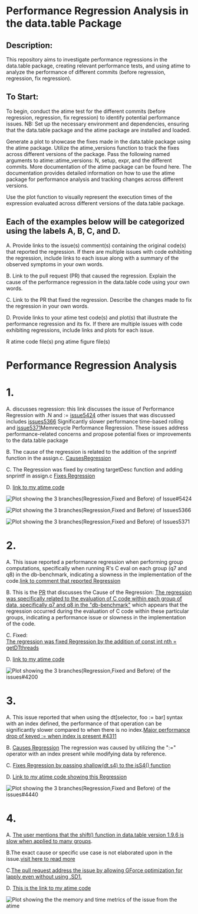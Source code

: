 # Performance Regression Analysis in the data.table Package
## Description:
This repository aims to investigate performance regressions in the data.table package, creating relevant performance tests, and using atime to analyze the performance of different commits (before regression, regression, fix regression). 

## To Start:
To begin, conduct the atime test for the different commits (before regression, regression, fix regression) to identify potential performance issues.
NB: Set up the necessary environment and dependencies, ensuring that the data.table package and the atime package are installed and loaded.

Generate a plot to showcase the fixes made in the data.table package using the atime package. Utilize the atime_versions function to track the fixes across different versions of the package. 
Pass the following named arguments to atime::atime_versions: N, setup, expr, and the different commits. More documentation of the atime package can be found here. The documentation provides detailed information on how to use the atime package for performance analysis and tracking changes across different versions.

Use the plot function to visually represent the execution times of the expression evaluated across different versions of the data.table package.

## Each of the examples below will be categorized using the labels A, B, C, and D.

A. Provide links to the issue(s) comment(s) containing the original code(s) that reported the regression. If there are multiple issues with code exhibiting the regression, include links to each issue along with a summary of the observed symptoms in your own words.

B. Link to the pull request (PR) that caused the regression. Explain the cause of the performance regression in the data.table code using your own words.

C. Link to the PR that fixed the regression. Describe the changes made to fix the regression in your own words.

D. Provide links to your atime test code(s) and plot(s) that illustrate the performance regression and its fix. If there are multiple issues with code exhibiting regressions, include links and plots for each issue.

R atime code file(s)
png atime figure file(s)


# Performance Regression Analysis

# 1.

  A. discusses regression: this link discusses the issue of Performance Regression with .N and := [issue5424](https://github.com/Rdatatable/data.table/issues/5424) other issues that was discussed includes [issues5366](https://github.com/Rdatatable/data.table/issues/5366) Significantly slower performance time-based rolling and [issue5371](https://github.com/Rdatatable/data.table/issues/5371)Memrecycle Performance Regression.
These issues address performance-related concerns and propose potential fixes or improvements to the data.table package
   
   B. The cause of the regression is related to the addition of the snprintf function in the assign.c.
   [CausesRegression](https://github.com/Rdatatable/data.table/pull/4491)
   
   C. The Regression was fixed by creating targetDesc function and adding snprintf in assign.c
   [Fixes Regression](https://github.com/Rdatatable/data.table/commit/e793f53466d99f86e70fc2611b708ae8c601a451)

   D.
   [link to my atime code](https://github.com/DorisAmoakohene/PerformanceTest_data.table/blob/master/PR%205424/Performance%20regression%20with%235424.Rmd)

   ![Plot showing the 3 branches(Regression,Fixed and Before) of Issue#5424](https://github.com/DorisAmoakohene/PerformanceTest_data.table/blob/master/PR%205424/atime.list.png)

   ![Plot showing the 3 branches(Regression,Fixed and Before) of Issues5366](https://github.com/DorisAmoakohene/PerformanceTest_data.table/blob/master/PR%205424/atime.list.2.png)
   
   ![Plot showing the 3 branches(Regression,Fixed and Before) of Issues5371]()


  # 2.
 A. This issue reported a  performance regression when performing group computations, specifically when running R's C eval on each group (q7 and q8) in the db-benchmark, indicating a  slowness in the implementation of the code.[link to comment that reported Regression](https://github.com/Rdatatable/data.table/issues/4200)
  

 B. This is the [PR]( https://github.com/Rdatatable/data.table/pull/4558) that discusses the 
Cause of the Regression: [The regression was specifically related to the evaluation of C code within each group of data, specifically q7 and q8 in the "db-benchmark"](https://github.com/Rdatatable/data.table/issues/4200#issue-555186870)  which appears that the regression occurred during the evaluation of C code within these particular groups, indicating a performance issue or slowness in the implementation of the code.

C. Fixed:  
[The regression was fixed Regression by the addition of const int nth = getDTthreads]( https://github.com/Rdatatable/data.table/pull/4558/files)

D.
[link to my atime code](https://github.com/DorisAmoakohene/PerformanceTest_data.table/blob/master/PR%204200/groupby%20with%20dogroups%20(R%20expression)%20performance%20regression%20%234200.Rmd)

![Plot showing the 3 branches(Regression,Fixed and Before) of the issues#4200](https://github.com/DorisAmoakohene/PerformanceTest_data.table/blob/master/PR%204200/atime.list.4200.png)


# 3.
A. This issue reported that when using the dt[selector, foo := bar] syntax  with an index defined, the performance of that operation can be significantly slower compared to when there is no index.[Major performance drop of keyed := when index is present #4311](https://github.com/Rdatatable/data.table/issues/4311)

B. [Causes Regression](https://github.com/Rdatatable/data.table/issues/4311
) The regression  was caused by utilizing the ":=" operator with an index present while modifying data by reference.

C. [Fixes Regression by passing shallow(dt.s4) to the isS4() function](https://github.com/Rdatatable/data.table/pull/4440)

D. [Link to my atime code showing this Regression](https://github.com/DorisAmoakohene/PerformanceTest_data.table/blob/master/PR%204440/Remove%20deep%20copy%20of%20indices%20from%20shallow.Rmd)

![Plot showing the 3 branches(Regression,Fixed and Before) of the issues#4440](https://github.com/DorisAmoakohene/PerformanceTest_data.table/blob/master/PR%204440/atime.list.4440.png)

# 4.
A. [The user mentions that the shift() function in data.table version 1.9.6 is slow when applied to many groups](https://github.com/Rdatatable/data.table/issues/1534). 

B.The exact cause or specific use case is not elaborated upon in the issue.[visit here to read more](https://github.com/Rdatatable/data.table/issues/1534)

C.[The pull request address the issue by allowing GForce optimization for lapply even without using .SD1.](https://github.com/Rdatatable/data.table/pull/5205)

D. [This is the link to my atime code](https://github.com/DorisAmoakohene/PerformanceTest_data.table/blob/master/PR%204655/%5B%5B%20by%20group%20performance%20%234655.Rmd)

![Plot showing the the memory and time metrics of the issue from the atime](https://github.com/DorisAmoakohene/PerformanceTest_data.table/blob/master/PR%201534/atime.list.1534.png)


